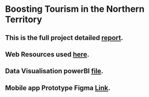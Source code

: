 # Boosting Tourism in the Northern Territory
## This is the full project detailed [report](https://github.com/Perl-Code/Boosting-Tourism-in-the-Northern-Territory/blob/main/NT%20promotion%20detailed%20report.pdf).
## Web Resources used [here](https://github.com/Perl-Code/Boosting-Tourism-in-the-Northern-Territory/blob/main/NT%20promotion%20detailed%20report.pdf).
## Data Visualisation powerBI [file](https://github.com/Perl-Code/Boosting-Tourism-in-the-Northern-Territory/blob/main/Visualisation.pbix).
## Mobile app Prototype Figma [Link](https://www.figma.com/design/3MnwCp91anYa5jMYmiJTcI/GovHack?node-id=4-131&t=RcKxsLbQuuIlut5z-1). 
